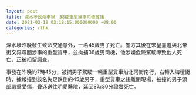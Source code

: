 ```yaml
---
layout: post
title: 深水埗致命車禍　38歲重型貨車司機被捕
date: 2021-02-19 02:18:15.000000000 +08:00
categories: rthk
---
```


深水埗昨晚發生致命交通意外，一名45歲男子死亡。警方其後在宋皇臺道與北帝街交界尋回涉事的重型貨車，並拘捕38歲男司機，他涉嫌危險駕駛導致他人死亡，正被扣留調查。

事發在昨晚約7時45分，被捕男子駕駛一輛重型貨車沿北河街南行，右轉入海壇街時，據報撞到該名失足跌倒的45歲男子，重型貨車之後離開現場，被撞的男子頭部嚴重受傷，昏迷送往明愛醫院，延至8時30分證實死亡。
